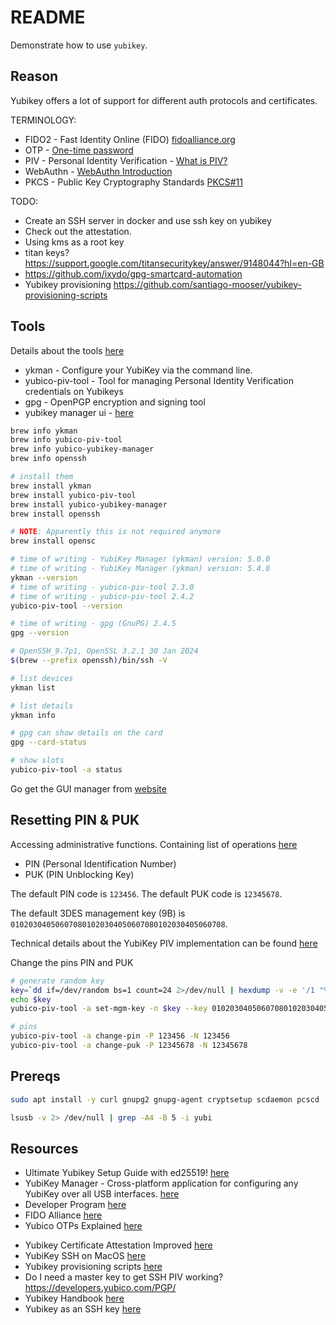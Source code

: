 # README

Demonstrate how to use `yubikey`.

## Reason

Yubikey offers a lot of support for different auth protocols and certificates.  

TERMINOLOGY:

- FIDO2 - Fast Identity Online (FIDO) [fidoalliance.org](https://fidoalliance.org/fido2/)
- OTP - [One-time password](https://en.wikipedia.org/wiki/One-time_password)
- PIV - Personal Identity Verification - [What is PIV?](https://developers.yubico.com/PIV/)
- WebAuthn - [WebAuthn Introduction](https://developers.yubico.com/WebAuthn)
- PKCS - Public Key Cryptography Standards [PKCS#11](https://en.wikipedia.org/wiki/PKCS_11)

TODO:

- Create an SSH server in docker and use ssh key on yubikey
- Check out the attestation.
- Using kms as a root key
- titan keys? https://support.google.com/titansecuritykey/answer/9148044?hl=en-GB
- https://github.com/ixydo/gpg-smartcard-automation
- Yubikey provisioning https://github.com/santiago-mooser/yubikey-provisioning-scripts

## Tools

Details about the tools [here](https://developers.yubico.com/PIV/Tools.html)  

* ykman - Configure your YubiKey via the command line.
* yubico-piv-tool - Tool for managing Personal Identity Verification credentials on Yubikeys
* gpg - OpenPGP encryption and signing tool
* yubikey manager ui - [here](https://www.yubico.com/support/download/yubikey-manager/)  

```sh
brew info ykman 
brew info yubico-piv-tool
brew info yubico-yubikey-manager 
brew info openssh  

# install them
brew install ykman
brew install yubico-piv-tool
brew install yubico-yubikey-manager       
brew install openssh       

# NOTE: Apparently this is not required anymore
brew install opensc       

# time of writing - YubiKey Manager (ykman) version: 5.0.0
# time of writing - YubiKey Manager (ykman) version: 5.4.0
ykman --version
# time of writing - yubico-piv-tool 2.3.0
# time of writing - yubico-piv-tool 2.4.2
yubico-piv-tool --version

# time of writing - gpg (GnuPG) 2.4.5
gpg --version

# OpenSSH_9.7p1, OpenSSL 3.2.1 30 Jan 2024
$(brew --prefix openssh)/bin/ssh -V 

# list devices
ykman list   

# list details
ykman info

# gpg can show details on the card
gpg --card-status

# show slots
yubico-piv-tool -a status
```

Go get the GUI manager from [website](https://www.yubico.com/support/download/yubikey-manager/)  

## Resetting PIN & PUK

Accessing administrative functions. Containing list of operations [here](https://developers.yubico.com/PIV/Introduction/Admin_access.html)  

* PIN (Personal Identification Number)
* PUK (PIN Unblocking Key)

The default PIN code is `123456`. The default PUK code is `12345678`.  

The default 3DES management key (9B) is `010203040506070801020304050607080102030405060708`.  

Technical details about the YubiKey PIV implementation can be found [here](https://developers.yubico.com/PIV/Introduction/YubiKey_and_PIV.html)  

Change the pins PIN and PUK  

```sh
# generate random key
key=`dd if=/dev/random bs=1 count=24 2>/dev/null | hexdump -v -e '/1 "%02X"'`
echo $key
yubico-piv-tool -a set-mgm-key -n $key --key 010203040506070801020304050607080102030405060708

# pins
yubico-piv-tool -a change-pin -P 123456 -N 123456   
yubico-piv-tool -a change-puk -P 12345678 -N 12345678
```

## Prereqs

```sh
sudo apt install -y curl gnupg2 gnupg-agent cryptsetup scdaemon pcscd
```

```sh
lsusb -v 2> /dev/null | grep -A4 -B 5 -i yubi  
```

## Resources

- Ultimate Yubikey Setup Guide with ed25519! [here](https://zach.codes/ultimate-yubikey-setup-guide/)
- YubiKey Manager - Cross-platform application for configuring any YubiKey over all USB interfaces. [here](https://www.yubico.com/support/download)
- Developer Program [here](https://developers.yubico.com/)
- FIDO Alliance [here](https://fidoalliance.org/fido2/)
- Yubico OTPs Explained [here](https://developers.yubico.com/OTP/OTPs_Explained.html)
* Yubikey Certificate Attestation Improved [here](https://www.securew2.com/blog/yubikey-certificate-attestation/)
* YubiKey SSH on MacOS [here](https://chewing-the-code.blogspot.com/2019/05/yubikey-ssh-onmacos.html)
* Yubikey provisioning scripts [here](https://github.com/santiago-mooser/yubikey-provisioning-scripts)
* Do I need a master key to get SSH PIV working? https://developers.yubico.com/PGP/
* Yubikey Handbook [here](https://ruimarinho.gitbooks.io/yubikey-handbook/content/)
* Yubikey as an SSH key [here](https://github.com/jamesog/yubikey-ssh)  

